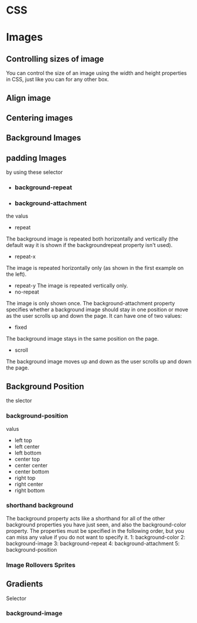 # CSS
# Images
## Controlling sizes of image
You can control the size of an
image using the width and
height properties in CSS, just
like you can for any other box. 
## Align image
## Centering images
## Background Images
## padding Images
by using these selector 
- ### background-repeat
- ### background-attachment
the valus
- repeat

The background image is
repeated both horizontally and
vertically (the default way it
is shown if the backgroundrepeat property isn't used).
- repeat-x

The image is repeated
horizontally only (as shown in
the first example on the left).
- repeat-y
The image is repeated vertically
only.
- no-repeat

The image is only shown once.
The background-attachment
property specifies whether a
background image should stay in
one position or move as the user
scrolls up and down the page. It
can have one of two values:
- fixed

The background image stays in
the same position on the page.
- scroll

The background image moves
up and down as the user scrolls
up and down the page.
## Background Position
the slector
### background-position
valus
- left top
 - left center
 - left bottom
 - center top
 - center center
 - center bottom
 - right top
 - right center
 - right bottom
 ### shorthand background
 The background property acts
like a shorthand for all of the
other background properties
you have just seen, and also the
background-color property.
The properties must be specified
in the following order, but you
can miss any value if you do not
want to specify it.
1: background-color
2: background-image
3: background-repeat
4: background-attachment
5: background-position
### Image Rollovers Sprites

## Gradients
Selector 
### background-image
